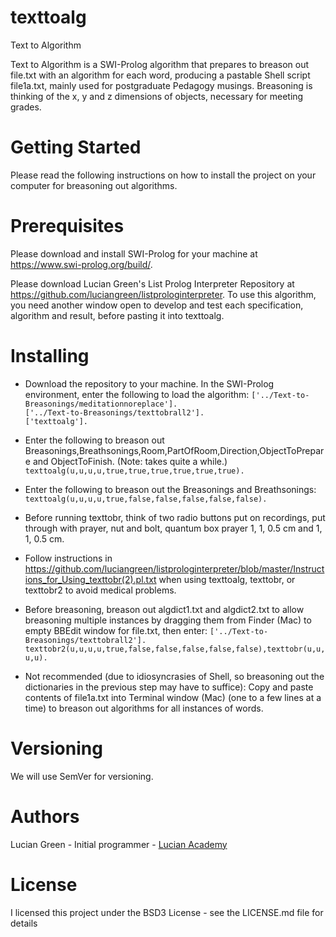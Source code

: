 # texttoalg
Text to Algorithm

Text to Algorithm is a SWI-Prolog algorithm that prepares to breason out file.txt with an algorithm for each word, producing a pastable Shell script file1a.txt, mainly used for postgraduate Pedagogy musings.  Breasoning is thinking of the x, y and z dimensions of objects, necessary for meeting grades.

# Getting Started

Please read the following instructions on how to install the project on your computer for breasoning out algorithms.

# Prerequisites

Please download and install SWI-Prolog for your machine at https://www.swi-prolog.org/build/.

Please download Lucian Green's List Prolog Interpreter Repository at https://github.com/luciangreen/listprologinterpreter.  To use this algorithm, you need another window open to develop and test each specification, algorithm and result, before pasting it into texttoalg.

# Installing

* Download the repository to your machine.
In the SWI-Prolog environment, enter the following to load the algorithm:
`['../Text-to-Breasonings/meditationnoreplace'].`    
`['../Text-to-Breasonings/texttobrall2'].`    
`['texttoalg'].`    

* Enter the following to breason out Breasonings,Breathsonings,Room,PartOfRoom,Direction,ObjectToPrepare and ObjectToFinish. (Note: takes quite a while.)
`texttoalg(u,u,u,u,true,true,true,true,true,true).`    

* Enter the following to breason out the Breasonings and Breathsonings:
`texttoalg(u,u,u,u,true,false,false,false,false,false).`    

* Before running texttobr, think of two radio buttons put on recordings, put through with prayer, nut and bolt, quantum box prayer 1, 1, 0.5 cm and 1, 1, 0.5 cm.

* Follow instructions in https://github.com/luciangreen/listprologinterpreter/blob/master/Instructions_for_Using_texttobr(2).pl.txt when using texttoalg, texttobr, or texttobr2 to avoid medical problems.

* Before breasoning, breason out algdict1.txt and algdict2.txt to allow breasoning multiple instances by dragging them from Finder (Mac) to empty BBEdit window for file.txt, then enter:
`['../Text-to-Breasonings/texttobrall2'].`
`texttobr2(u,u,u,u,true,false,false,false,false,false),texttobr(u,u,u,u).`

* Not recommended (due to idiosyncrasies of Shell, so breasoning out the dictionaries in the previous step may have to suffice): Copy and paste contents of file1a.txt into Terminal window (Mac) (one to a few lines at a time) to breason out algorithms for all instances of words.

# Versioning

We will use SemVer for versioning.

# Authors

Lucian Green - Initial programmer - <a href="https://www.lucianacademy.com/">Lucian Academy</a>

# License

I licensed this project under the BSD3 License - see the LICENSE.md file for details
